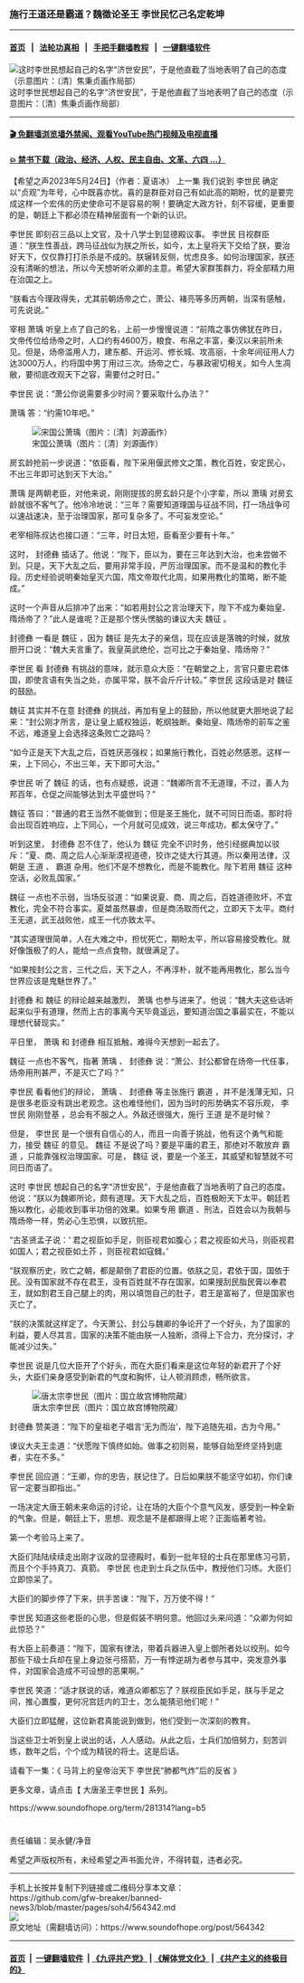 ### 施行王道还是霸道？魏徵论圣王 李世民忆己名定乾坤
------------------------

#### [首页](https://github.com/gfw-breaker/banned-news3/blob/master/README.md) &nbsp;&nbsp;|&nbsp;&nbsp; [法轮功真相](https://github.com/begood0513/basic/blob/master/README.md)  &nbsp;&nbsp;|&nbsp;&nbsp; [手把手翻墙教程](https://github.com/gfw-breaker/guides/wiki)  &nbsp;&nbsp;|&nbsp;&nbsp; [一键翻墙软件](https://github.com/gfw-breaker/nogfw/blob/master/README.md)  



<div><img alt="这时李世民想起自己的名字“济世安民”，于是他直截了当地表明了自己的态度（示意图片：〔清〕焦秉贞画作局部）" src="https://img.soundofhope.org/2023-05/1637549858392-1684947351476.jpg"/>
<br/><figcaption class="caption">
 这时李世民想起自己的名字“济世安民”，于是他直截了当地表明了自己的态度（示意图片：〔清〕焦秉贞画作局部）
</figcaption></div><hr/>

#### [ 🎬  免翻墙浏览墙外禁闻、观看YouTube热门视频及电视直播](https://github.com/gfw-breaker/HelloWorld)

#### [ 💥  禁书下载（政治、经济、人权、民主自由、文革、六四 ...）](https://github.com/gfw-breaker/books/blob/master/README.md)

<div><div class="Content__Wrapper sc-1bvya0-0 elmmKw article_body" data-checkusr="" itemprop="articleBody">
 <div id="post_place_1">
 </div>
 <p class="meta-top">
  <span class="meta">
   【希望之声2023年5月24日】（作者：夏语冰）
  </span>
  <ok href="https://www.soundofhope.org/post/561006?lang=b5">
   上一集
  </ok>
  我们说到
  <ok href="/term/5017">
   李世民
  </ok>
  确定以“贞观”为年号，心中既喜亦忧。喜的是群臣对自己有如此高的期盼，忧的是要完成这样一个宏伟的历史使命可不是容易的啊！要确定大政方针，刻不容缓，更重要的是，朝廷上下都必须在精神层面有一个新的认识。
 </p>
 <p>
  <ok href="/term/5017">
   李世民
  </ok>
  即刻召三品以上文官，及十八学士到显德殿议事。
  <ok href="/term/5017">
   李世民
  </ok>
  目视群臣道：“朕生性善战，跨马征战似为朕之所长，如今，太上皇将天下交给了朕，要治好天下，仅仅靠打打杀杀是不成的。朕辗转反侧，忧虑良多。如何治理国家，朕还没有清晰的想法，所以今天想听听众卿的主意。希望大家群策群力，将全部精力用在治国之上。
 </p>
 <p>
  “朕看古今理政得失，尤其前朝炀帝之亡，萧公、褚亮等多历两朝，当深有感触，可先说说。”
 </p>
 <p>
  宰相
  <ok href="/term/160265">
   萧瑀
  </ok>
  听皇上点了自己的名，上前一步慢慢说道：“前隋之事仿佛犹在昨日，文帝传位给炀帝之时，人口约有4600万，粮食、布帛之丰富，秦汉以来前所未见。但是，炀帝滥用人力，建东都、开运河、修长城、攻高丽，十余年间征用人力达3000万人，约将国中男丁用过三次。炀帝之亡，与暴政密切相关。如今人生凋敝，要彻底改观天下之容，需要付之时日。”
 </p>
 <p>
  <ok href="/term/5017">
   李世民
  </ok>
  说：“萧公你说需要多少时间？要采取什么办法？”
 </p>
 <p>
  <ok href="/term/160265">
   萧瑀
  </ok>
  答：“约需10年吧。”
 </p>
 <figure class="OImage__StyledFigure-sc-1lfley0-0 jWYblU">
  <img alt="宋国公萧瑀（图片：〔清〕刘源画作）" src="https://img.soundofhope.org/2023-02/0f1acd1607dd4822a8af916f8b46992a_th-1676500622294.jpeg"/>
  <br/><figcaption>
   宋国公萧瑀（图片：〔清〕刘源画作）
  </figcaption>
 </figure>
 <p>
  房玄龄抢前一步说道：“依臣看，陛下采用偃武修文之策，教化百姓，安定民心，不出三年即可达到天下大治。”
 </p>
 <p>
  <ok href="/term/160265">
   萧瑀
  </ok>
  是两朝老臣，对他来说，刚刚提拔的房玄龄只是个小字辈，所以
  <ok href="/term/160265">
   萧瑀
  </ok>
  对房玄龄就很不客气了。他冷冷地说：“三年？需要知道理国与征战不同，打一场战争可以速战速决，至于治理国家，那可复杂多了。不可妄发空论。”
 </p>
 <p>
  老宰相陈叔达也接口道：“三年，时日太短，臣看至少要有十年。”
 </p>
 <p>
  这时，
  <ok href="/term/9304">
   封德彝
  </ok>
  插话了。他说：“陛下，臣以为，要在三年达到大治，也未尝做不到。只是，天下大乱之后，要用非常手段，严厉治理国家。而不是温和的教化手段。历史经验说明秦始皇灭六国，隋文帝取代北周，如果用教化的策略，断不能成。”
 </p>
 <p>
  这时一个声音从后排冲了出来：“如若用封公之言治理天下，陛下不成为秦始皇、隋炀帝了？”此人是谁呢？正是那个愣头愣脑的谏议大夫
  <ok href="/term/15385">
   魏征
  </ok>
  。
 </p>
 <p>
  <ok href="/term/9304">
   封德彝
  </ok>
  一看是
  <ok href="/term/15385">
   魏征
  </ok>
  ，因为
  <ok href="/term/15385">
   魏征
  </ok>
  是先太子的亲信，现在应该是落魄的时候，就放胆开口说：“魏大夫言重了。我皇英武绝伦，岂可比之于秦始皇、隋炀帝？”
 </p>
 <p>
  <ok href="/term/5017">
   李世民
  </ok>
  看
  <ok href="/term/9304">
   封德彝
  </ok>
  有挑战的意味，就示意众大臣：“在朝堂之上，言官只要忠君体国，即使言语有失当之处，亦属平常，朕不会斤斤计较。”
  <ok href="/term/5017">
   李世民
  </ok>
  这段话是对
  <ok href="/term/15385">
   魏征
  </ok>
  的鼓励。
 </p>
 <p>
  <ok href="/term/15385">
   魏征
  </ok>
  其实并不在意
  <ok href="/term/9304">
   封德彝
  </ok>
  的挑战，再加有皇上的鼓励，所以他就更大胆地说了起来：“封公刚才所言，是让皇上威权独运，乾纲独断。秦始皇、隋炀帝的前车之鉴不远，难道皇上会选择这条败亡之路吗？
 </p>
 <p>
  “如今正是天下大乱之后，百姓厌恶强权；如果施行教化，百姓必然感恩。这样一来，上下同心，不出三年，天下即可大治。”
 </p>
 <p>
  <ok href="/term/5017">
   李世民
  </ok>
  听了
  <ok href="/term/15385">
   魏征
  </ok>
  的话，也有点疑惑，说道：“魏卿所言不无道理，不过，善人为邦百年，仓促之间能够达到太平盛世吗？”
 </p>
 <p>
  <ok href="/term/15385">
   魏征
  </ok>
  答曰：“普通的君王当然不能做到；但是圣王施化，就不可同日而语。那时将会出现百姓响应，上下同心，一个月就可见成效，说三年成功，都太保守了。”
 </p>
 <p>
  听到这里，
  <ok href="/term/9304">
   封德彝
  </ok>
  忍不住了，他认为
  <ok href="/term/15385">
   魏征
  </ok>
  完全不识时务，他引经据典加以驳斥：“夏、商、周之后人心渐渐漠视道德，狡诈之徒大行其道。所以秦用法律，汉朝是
  <ok href="/term/78780">
   王道
  </ok>
  、
  <ok href="/term/118054">
   霸道
  </ok>
  杂用。他们不是不想教化，而是不能教化。陛下若用
  <ok href="/term/15385">
   魏征
  </ok>
  这种空话，必败乱国家。”
 </p>
 <p>
  <ok href="/term/15385">
   魏征
  </ok>
  一点也不示弱，当场反驳道：“如果说夏、商、周之后，百姓道德败坏，不宜教化，完全不符合事实。夏桀虽然暴虐，但是商汤取而代之，立即天下太平。商纣王无道，武王战败他，成王一代亦致太平。
 </p>
 <p>
  “其实道理很简单，人在大难之中，担忧死亡，期盼太平，所以容易接受教化。就好像饿极了的人，能给一点点食物，就很满足了。
 </p>
 <p>
  “如果按封公之言，三代之后，天下之人，不再淳朴，就不能再用教化，那么当今世界应该是鬼魅世界了。”
 </p>
 <p>
  <ok href="/term/9304">
   封德彝
  </ok>
  和
  <ok href="/term/15385">
   魏征
  </ok>
  的辩论越来越激烈，
  <ok href="/term/160265">
   萧瑀
  </ok>
  也参与进来了。他说：“魏大夫这些话听起来似乎有道理，然而上古的事离今天毕竟遥远，要知道治国之事最实在，不能以理想代替现实。”
 </p>
 <p>
  平日里，
  <ok href="/term/160265">
   萧瑀
  </ok>
  和
  <ok href="/term/9304">
   封德彝
  </ok>
  相互抵触，难得今天想到一起去了。
 </p>
 <p>
  <ok href="/term/15385">
   魏征
  </ok>
  一点也不客气，指著
  <ok href="/term/160265">
   萧瑀
  </ok>
  、
  <ok href="/term/9304">
   封德彝
  </ok>
  说：“萧公、封公都曾在炀帝一代任事，炀帝用刑甚严，不是灭亡了吗？”
 </p>
 <p>
  <ok href="/term/5017">
   李世民
  </ok>
  看看他们的辩论，
  <ok href="/term/160265">
   萧瑀
  </ok>
  、
  <ok href="/term/9304">
   封德彝
  </ok>
  等主张施行
  <ok href="/term/118054">
   霸道
  </ok>
  ，并不是浅薄无知，只是很多老臣没有跳出老观念。这也难怪他们，因为当时的形势确实不容乐观，
  <ok href="/term/5017">
   李世民
  </ok>
  刚刚登基 ，总会有不服之人。外敌还很强大，施行
  <ok href="/term/78780">
   王道
  </ok>
  是不是时候？
 </p>
 <p>
  但是，
  <ok href="/term/5017">
   李世民
  </ok>
  是一个很有自信心的人，而且一向善于挑战，他有这个勇气和能力，接受
  <ok href="/term/15385">
   魏征
  </ok>
  的意见。
  <ok href="/term/15385">
   魏征
  </ok>
  不是说了吗？要是平庸的君王，那绝对不敢放弃
  <ok href="/term/118054">
   霸道
  </ok>
  ，只能靠强权治理国家。可是，
  <ok href="/term/15385">
   魏征
  </ok>
  说，要是一个圣王，其威望和智慧就不可同日而语了。
 </p>
 <p>
  这时
  <ok href="/term/5017">
   李世民
  </ok>
  想起自己的名字“济世安民”，于是他直截了当地表明了自己的态度。他说：“朕以为魏卿所论，颇有道理。天下大乱之后，百姓极盼天下太平。朝廷若施以教化，必能收到事半功倍的效果。如果专用
  <ok href="/term/118054">
   霸道
  </ok>
  、刑法，百姓会以为我朝与隋炀帝一样，势必心生恐惧，以致抗拒。
 </p>
 <p>
  “古圣贤孟子说：‘ 君之视臣如手足，则臣视君如腹心；君之视臣如犬马，则臣视君如国人；君之视臣如土芥 ，则臣视君如寇雠。’
 </p>
 <p>
  “朕观察历史，败亡之朝，都是颠倒了君臣的位置。依朕之见，君依于国，国依于民。没有国家就不存在君王，没有百姓就不存在国家。如果搜刮民脂民膏以奉君王，就如割君王自己腿上的肉，用以填饱自己的肚子，君王是富裕了，但是国家也灭亡了。
 </p>
 <p>
  “朕的决策就这样定了。今天萧公、封公与魏卿的争论开了一个好头，为了国家的利益，要人尽其言。国家的决策不能由朕一人独断，须得上下合力，充分探讨，才能减少过失。”
 </p>
 <p>
  <ok href="/term/5017">
   李世民
  </ok>
  说是几位大臣开了个好头，而在大臣们看来是这位年轻的新君开了个好头，大臣们亲身感受到新君的气度和胸怀，让人顿消顾虑，畅所欲言。
 </p>
 <figure class="OImage__StyledFigure-sc-1lfley0-0 jWYblU">
  <img alt="唐太宗李世民（图片：国立故宫博物院藏）" src="https://img.soundofhope.org/2021-05/1621621988698.png"/>
  <br/><figcaption>
   唐太宗李世民（图片：国立故宫博物院藏）
  </figcaption>
 </figure>
 <p>
  <ok href="/term/9304">
   封德彝
  </ok>
  赞美道：“陛下的皇祖老子唱言‘无为而治’，陛下追随先祖，古为今用。”
 </p>
 <p>
  谏议大夫王圭道：“伏愿陛下慎终如始。做事之初则易，能够自始至终坚持到底者，实在不多。”
 </p>
 <p>
  <ok href="/term/5017">
   李世民
  </ok>
  回应道：“王卿，你的忠告，朕记住了。日后如果朕不能坚守如初，你们谏官一定要当即指出。”
 </p>
 <p>
  一场决定大唐王朝未来命运的讨论，让在场的大臣个个意气风发，感受到一种全新的气象。但是，朝廷上下，思想、观念是不是都跟得上呢？正面临著考验。
 </p>
 <p>
  第一个考验马上来了。
 </p>
 <p>
  大臣们陆陆续续走出刚才议政的显德殿时，看到一批年轻的士兵在那里练习弓箭，而且个个手持真刀、真箭。
  <ok href="/term/5017">
   李世民
  </ok>
  也走到士兵之队伍中，教授他们习练。大臣们立即惊呆了。
 </p>
 <p>
  大臣们的脚步停了下来，拱手苦谏：“陛下，万万使不得！”
 </p>
 <p>
  <ok href="/term/5017">
   李世民
  </ok>
  知道这些老臣的心思，但是假装不明何意。他回过头来问道：“众卿为何如此惊恐？”
 </p>
 <p>
  有大臣上前奏道：“陛下，国家有律法，带着兵器进入皇上御所者处以绞刑。如今那些下级士兵却在皇上身边张弓搭箭，万一有悖逆胡为者参与其中，突发意外事件，对国家会造成不可设想的恶果啊。”
 </p>
 <p>
  <ok href="/term/5017">
   李世民
  </ok>
  笑道：“适才朕说的话，难道众卿都忘了？朕视臣民如手足，朕与手足之间，推心置腹，更何况宫廷内的卫士，怎么能猜忌他们呢！”
 </p>
 <p>
  大臣们立即猛醒，这位新君真能说到做到，他们受到一次深刻的教育。
 </p>
 <p>
  当这些卫士听到皇上说出的话，人人感动。从此之后，士兵们加倍努力，刻苦训练，数年之后，个个成为精锐的将士。这是后话。
 </p>
 <p>
  请看下一集：《
  <ok href="https://www.soundofhope.org/post/616528?lang=b5">
   马背上的皇帝治天下 李世民“肺都气炸”后的反省
  </ok>
  》
 </p>
 <p>
  更多文章，请点击【
  <ok href="https://www.soundofhope.org/term/281314">
   大唐圣王李世民
  </ok>
  】系列。
 </p>
 <p>
  <ok href="https://www.soundofhope.org/term/281314?lang=b5">
   https://www.soundofhope.org/term/281314?lang=b5
  </ok>
 </p>
 <h1>
 </h1>
 <p class="meta-btm">
  责任编辑：吴永健/净音
 </p>
 <p class="meta-btm">
  希望之声版权所有，未经希望之声书面允许，不得转载，违者必究。
 </p>
</div>
</div>
<hr/>
手机上长按并复制下列链接或二维码分享本文章：<br/>
https://github.com/gfw-breaker/banned-news3/blob/master/pages/soh4/564342.md <br/>
<a href='https://github.com/gfw-breaker/banned-news3/blob/master/pages/soh4/564342.md'><img src='https://github.com/gfw-breaker/banned-news3/blob/master/pages/soh4/564342.md.png'/></a> <br/>
原文地址（需翻墙访问）：https://www.soundofhope.org/post/564342


------------------------
#### [首页](https://github.com/gfw-breaker/banned-news3/blob/master/README.md) &nbsp;|&nbsp; [一键翻墙软件](https://github.com/gfw-breaker/nogfw/blob/master/README.md) &nbsp;| [《九评共产党》](https://github.com/gfw-breaker/9ping.md/blob/master/README.md#九评之一评共产党是什么) | [《解体党文化》](https://github.com/gfw-breaker/jtdwh.md/blob/master/README.md) | [《共产主义的终极目的》](https://github.com/gfw-breaker/gczydzjmd.md/blob/master/README.md)


<img src='http://gfw-breaker.win/banned-news3/pages/soh4/564342.md' width='0px' height='0px'/>